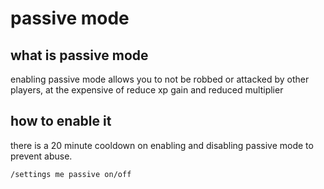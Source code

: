 # passive mode

## what is passive mode

enabling passive mode allows you to not be robbed or attacked by other players, at the expensive of
reduce xp gain and reduced multiplier

## how to enable it

there is a 20 minute cooldown on enabling and disabling passive mode to prevent abuse.

```
/settings me passive on/off
```

